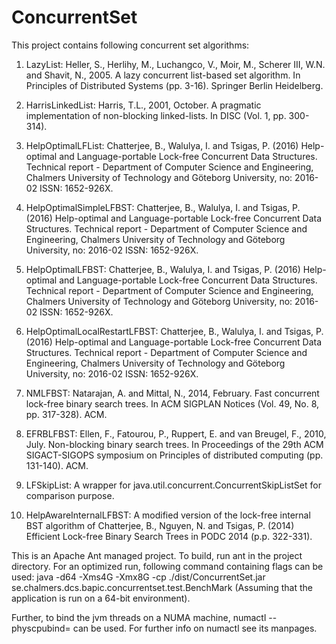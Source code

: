 # ConcurrentSet
This project contains following concurrent set algorithms:

1) LazyList: Heller, S., Herlihy, M., Luchangco, V., Moir, M., Scherer III, W.N. and Shavit, N., 2005. A lazy concurrent list-based set algorithm. In Principles of Distributed Systems (pp. 3-16). Springer Berlin Heidelberg.

2) HarrisLinkedList: Harris, T.L., 2001, October. A pragmatic implementation of non-blocking linked-lists. In DISC (Vol. 1, pp. 300-314).

3) HelpOptimalLFList: Chatterjee, B., Walulya, I. and Tsigas, P. (2016) Help-optimal and Language-portable Lock-free Concurrent Data Structures. Technical report - Department of Computer Science and Engineering, Chalmers University of Technology and Göteborg University, no: 2016-02 ISSN: 1652-926X. 

4) HelpOptimalSimpleLFBST: Chatterjee, B., Walulya, I. and Tsigas, P. (2016) Help-optimal and Language-portable Lock-free Concurrent Data Structures. Technical report - Department of Computer Science and Engineering, Chalmers University of Technology and Göteborg University, no: 2016-02 ISSN: 1652-926X. 

5) HelpOptimalLFBST: Chatterjee, B., Walulya, I. and Tsigas, P. (2016) Help-optimal and Language-portable Lock-free Concurrent Data Structures. Technical report - Department of Computer Science and Engineering, Chalmers University of Technology and Göteborg University, no: 2016-02 ISSN: 1652-926X.

6) HelpOptimalLocalRestartLFBST: Chatterjee, B., Walulya, I. and Tsigas, P. (2016) Help-optimal and Language-portable Lock-free Concurrent Data Structures. Technical report - Department of Computer Science and Engineering, Chalmers University of Technology and Göteborg University, no: 2016-02 ISSN: 1652-926X.

7) NMLFBST: Natarajan, A. and Mittal, N., 2014, February. Fast concurrent lock-free binary search trees. In ACM SIGPLAN Notices (Vol. 49, No. 8, pp. 317-328). ACM.

8) EFRBLFBST: Ellen, F., Fatourou, P., Ruppert, E. and van Breugel, F., 2010, July. Non-blocking binary search trees. In Proceedings of the 29th ACM SIGACT-SIGOPS symposium on Principles of distributed computing (pp. 131-140). ACM.

9) LFSkipList: A wrapper for java.util.concurrent.ConcurrentSkipListSet for comparison purpose.

10) HelpAwareInternalLFBST: A modified version of the lock-free internal BST algorithm of Chatterjee, B., Nguyen, N. and Tsigas, P. (2014) Efficient Lock-free Binary Search Trees in PODC 2014 (p.p. 322-331). 

This is an Apache Ant managed project. To build, run ant in the project directory. For an optimized run, following command containing flags can be used: java -d64 -Xms4G -Xmx8G -cp ./dist/ConcurrentSet.jar se.chalmers.dcs.bapic.concurrentset.test.BenchMark (Assuming that the application is run on a 64-bit environment).

Further, to bind the jvm threads on a NUMA machine, numactl --physcpubind=<nodes> can be used. For further info on numactl see its manpages.  
